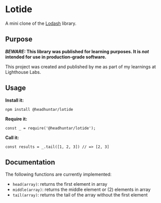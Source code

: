 # Lotide

A mini clone of the [Lodash](https://lodash.com) library.

## Purpose

**_BEWARE:_ This library was published for learning purposes. It is _not_ intended for use in production-grade software.**

This project was created and published by me as part of my learnings at Lighthouse Labs.

## Usage

**Install it:**

`npm install @headhuntar/lotide`

**Require it:**

`const _ = require('@headhuntar/lotide');`

**Call it:**

`const results = _.tail([1, 2, 3]) // => [2, 3]`

## Documentation

The following functions are currently implemented:

* `head(array)`: returns the first element in array
* `middle(array)`: returns the middle element or (2) elements in array
* `tail(array)`: returns the tail of the array without the first element